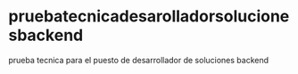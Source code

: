 # pruebatecnicadesarolladorsolucionesbackend
prueba tecnica para el puesto de desarrollador de soluciones backend
